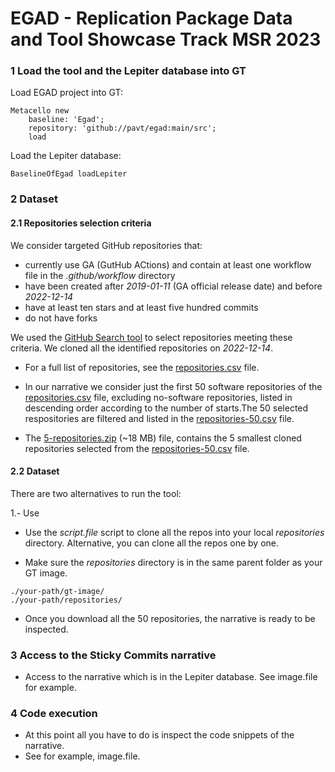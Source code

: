 # EGAD - Replication Package Data and Tool Showcase Track MSR 2023

### 1 Load the tool and the Lepiter database into GT

Load EGAD project into GT:
```
Metacello new
	baseline: 'Egad';
	repository: 'github://pavt/egad:main/src';
	load
```

Load the Lepiter database:
```
BaselineOfEgad loadLepiter
```

### 2 Dataset

#### 2.1 Repositories selection criteria

We consider targeted GitHub repositories that: 
- currently use GA (GutHub ACtions) and contain at least one workflow file in the *.github/workflow* directory
- have been created  after *2019-01-11* (GA official release date)  and before *2022-12-14*
- have at least ten stars and at least five hundred commits
- do not have forks

We used the [GitHub Search tool](https://seart-ghs.si.usi.ch/) to select repositories meeting these criteria. 
We cloned all the identified repositories on *2022-12-14*. 

- For a full list of repositories, see the [repositories.csv](https://github.com/pavt/egad/blob/main/dataset/repositories.csv) file.

- In our narrative we consider just the first 50 software repositories of the [repositories.csv](https://github.com/pavt/egad/blob/main/dataset/repositories.csv) file, excluding no-software repositories, listed in descending order according to the number of starts.The 50 selected respositories are filtered and listed in the [repositories-50.csv](https://github.com/pavt/egad/blob/main/dataset/repositories-50.csv) file.

- The [5-repositories.zip](https://github.com/pavt/egad/blob/main/dataset/5-repositories.zip) (~18 MB) file, contains the 5 smallest cloned repositories selected from the [repositories-50.csv](https://github.com/pavt/egad/blob/main/dataset/repositories-50.csv) file.

#### 2.2 Dataset

There are two alternatives to run the tool:

1.- Use 

- Use the *script.file* script to clone all the repos into your local *repositories* directory. Alternative, you can clone all the repos one by one.

- Make sure the *repositories* directory is in the same parent folder as your GT image.
```
./your-path/gt-image/
./your-path/repositories/
```
- Once you download all the 50 repositories, the narrative is ready to be inspected.

### 3 Access to the Sticky Commits narrative

-  Access to the narrative which is in the Lepiter database. See image.file for example.

### 4 Code execution
- At this point all you have to do is inspect the code snippets of the narrative.
- See for example, image.file.
